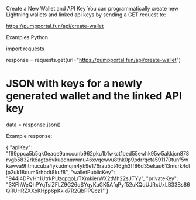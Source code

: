 Create a New Wallet and API Key
You can programmatically create new Lightning wallets and linked api keys by sending a GET request to:

https://pumpportal.fun/api/create-wallet

Examples
Python

import requests

response = requests.get(url="https://pumpportal.fun/api/create-wallet")

# JSON with keys for a newly generated wallet and the linked API key
data = response.json()

Example response:

{
    "apiKey": "f99ppca5b5qk0eaqe9anccunb962pku1b1wkct1bed55ewhk95w5akkjcn878rvgb5832rk6agtp6vkuednmwmu46xvqewvu8thk0p9pdrrqcta591170tunf5wkawva9htmucuba4ykudmqm4yk9e176rau5ct46gh3ff86d35ekau613murk4ctjp2uk18dum6rhbdt8kuf8",
    "walletPublicKey": "944j4DPvHh1UtrkPUzcpqoLrTXmkierWX2tMh22sJTYy",
    "privateKey": "3XFhWeQhPYqTsiZFLZ9G26qSYqyKaGK5AfqPyf52uKQdUJRxUxLB33Bs86QRUHRZXXoKHpp6pKkid7R2QbPPQcz1"
}

